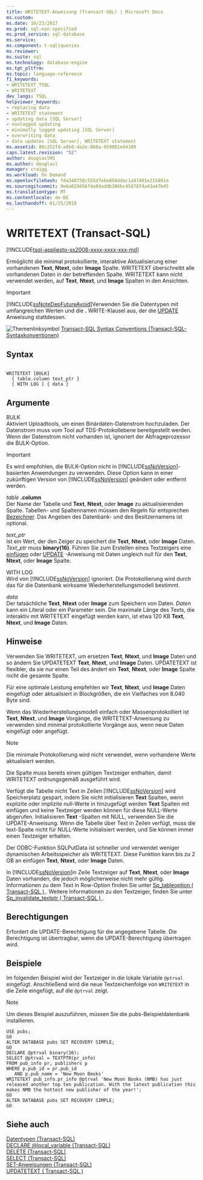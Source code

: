```yaml
---
title: WRITETEXT-Anweisung (Transact-SQL) | Microsoft Docs
ms.custom: 
ms.date: 10/23/2017
ms.prod: sql-non-specified
ms.prod_service: sql-database
ms.service: 
ms.component: t-sql|queries
ms.reviewer: 
ms.suite: sql
ms.technology: database-engine
ms.tgt_pltfrm: 
ms.topic: language-reference
f1_keywords:
- WRITETEXT_TSQL
- WRITETEXT
dev_langs: TSQL
helpviewer_keywords:
- replacing data
- WRITETEXT statement
- updating data [SQL Server]
- nonlogged updating
- minimally logged updating [SQL Server]
- overwriting data
- data updates [SQL Server], WRITETEXT statement
ms.assetid: 80c252fd-a8b8-4a2e-888a-059081ed4109
caps.latest.revision: "52"
author: douglaslMS
ms.author: douglasl
manager: craigg
ms.workload: On Demand
ms.openlocfilehash: fda340750c555d7e6e858ddac1a87401e215891e
ms.sourcegitcommit: 9e6a029456f4a8daddb396bc45d7874a43a47b45
ms.translationtype: MT
ms.contentlocale: de-DE
ms.lasthandoff: 01/25/2018
---
```

# <a name="writetext-transact-sql"></a>WRITETEXT (Transact-SQL)
[!INCLUDE[tsql-appliesto-ss2008-xxxx-xxxx-xxx-md](../../includes/tsql-appliesto-ss2008-xxxx-xxxx-xxx-md.md)]

  Ermöglicht die minimal protokollierte, interaktive Aktualisierung einer vorhandenen **Text**, **Ntext**, oder **Image** Spalte. WRITETEXT überschreibt alle vorhandenen Daten in der betreffenden Spalte. WRITETEXT kann nicht verwendet werden, auf **Text**, **Ntext**, und **Image** Spalten in den Ansichten.  
  
> [!IMPORTANT]  
>  [!INCLUDE[ssNoteDepFutureAvoid](../../includes/ssnotedepfutureavoid-md.md)]Verwenden Sie die Datentypen mit umfangreichen Werten und die **.** WRITE-Klausel aus, der die [UPDATE](../../t-sql/queries/update-transact-sql.md) Anweisung stattdessen.  
  
 ![Themenlinksymbol](../../database-engine/configure-windows/media/topic-link.gif "Topic link icon") [Transact-SQL Syntax Conventions (Transact-SQL-Syntaxkonventionen)](../../t-sql/language-elements/transact-sql-syntax-conventions-transact-sql.md)  
  
## <a name="syntax"></a>Syntax  
  
```  
  
WRITETEXT [BULK]  
  { table.column text_ptr }  
  [ WITH LOG ] { data }  
```  
  
## <a name="arguments"></a>Argumente  
 BULK  
 Aktiviert Uploadtools, um einen Binärdaten-Datenstrom hochzuladen. Der Datenstrom muss vom Tool auf TDS-Protokollebene bereitgestellt werden. Wenn der Datenstrom nicht vorhanden ist, ignoriert der Abfrageprozessor die BULK-Option.  
  
> [!IMPORTANT]  
>  Es wird empfohlen, die BULK-Option nicht in [!INCLUDE[ssNoVersion](../../includes/ssnoversion-md.md)]-basierten Anwendungen zu verwenden. Diese Option kann in einer zukünftigen Version von [!INCLUDE[ssNoVersion](../../includes/ssnoversion-md.md)] geändert oder entfernt werden.  
  
 *table* **.column**  
 Der Name der Tabelle und **Text**, **Ntext**, oder **Image** zu aktualisierenden Spalte. Tabellen- und Spaltennamen müssen den Regeln für entsprechen [Bezeichner](../../relational-databases/databases/database-identifiers.md). Das Angeben des Datenbank- und des Besitzernamens ist optional.  
  
 *text_ptr*  
 Ist ein Wert, der den Zeiger zu speichert die **Text**, **Ntext**, oder **Image** Daten. *Text_ptr* muss **binary(16)**. Führen Sie zum Erstellen eines Textzeigers eine [einfügen](../../t-sql/statements/insert-transact-sql.md) oder [UPDATE](../../t-sql/queries/update-transact-sql.md) -Anweisung mit Daten ungleich null für den **Text**, **Ntext**, oder **Image** Spalte.  
  
 WITH LOG  
 Wird von [!INCLUDE[ssNoVersion](../../includes/ssnoversion-md.md)] ignoriert. Die Protokollierung wird durch das für die Datenbank wirksame Wiederherstellungsmodell bestimmt.  
  
 *data*  
 Der tatsächliche **Text**, **Ntext** oder **Image** zum Speichern von Daten. *Daten* kann ein Literal oder ein Parameter sein. Die maximale Länge des Texts, die interaktiv mit WRITETEXT eingefügt werden kann, ist etwa 120 KB **Text**, **Ntext**, und **Image** Daten.  
  
## <a name="remarks"></a>Hinweise  
 Verwenden Sie WRITETEXT, um ersetzen **Text**, **Ntext**, und **Image** Daten und so ändern Sie UPDATETEXT **Text**, **Ntext**, und **Image** Daten. UPDATETEXT ist flexibler, da sie nur einen Teil des ändert ein **Text**, **Ntext**, oder **Image** Spalte nicht die gesamte Spalte.  
  
 Für eine optimale Leistung empfehlen wir **Text**, **Ntext**, und **Image** Daten eingefügt oder aktualisiert in Blockgrößen, die ein Vielfaches von 8.040 Byte sind.  
  
 Wenn das Wiederherstellungsmodell einfach oder Massenprotokolliert ist **Text**, **Ntext**, und **Image** Vorgänge, die WRITETEXT-Anweisung zu verwenden sind minimal protokollierte Vorgänge aus, wenn neue Daten eingefügt oder angefügt.  
  
> [!NOTE]  
>  Die minimale Protokollierung wird nicht verwendet, wenn vorhandene Werte aktualisiert werden.  
  
 Die Spalte muss bereits einen gültigen Textzeiger enthalten, damit WRITETEXT ordnungsgemäß ausgeführt wird.  
  
 Verfügt die Tabelle nicht Text in Zeilen [!INCLUDE[ssNoVersion](../../includes/ssnoversion-md.md)] wird Speicherplatz gespart, indem Sie nicht initialisieren **Text** Spalten, wenn explizite oder implizite null-Werte in hinzugefügt werden **Text** Spalten mit einfügen und keine Textzeiger werden können für diese NULL-Werte abgerufen. Initialisieren **Text** -Spalten mit NULL, verwenden Sie die UPDATE-Anweisung. Wenn die Tabelle über Text in Zeilen verfügt, muss die text-Spalte nicht für NULL-Werte initialisiert werden, und Sie können immer einen Textzeiger erhalten.  
  
 Der ODBC-Funktion SQLPutData ist schneller und verwendet weniger dynamischen Arbeitsspeicher als WRITETEXT. Diese Funktion kann bis zu 2 GB an einfügen **Text**, **Ntext**, oder **Image** Daten.  
  
 In [!INCLUDE[ssNoVersion](../../includes/ssnoversion-md.md)]in Zeile Textzeiger auf **Text**, **Ntext**, oder **Image** Daten vorhanden, die jedoch möglicherweise nicht mehr gültig. Informationen zu dem Text in Row-Option finden Sie unter [Sp_tableoption &#40; Transact-SQL &#41; ](../../relational-databases/system-stored-procedures/sp-tableoption-transact-sql.md). Weitere Informationen zu den Textzeiger, finden Sie unter [Sp_invalidate_textptr &#40; Transact-SQL &#41; ](../../relational-databases/system-stored-procedures/sp-invalidate-textptr-transact-sql.md).  
  
## <a name="permissions"></a>Berechtigungen  
 Erfordert die UPDATE-Berechtigung für die angegebene Tabelle. Die Berechtigung ist übertragbar, wenn die UPDATE-Berechtigung übertragen wird.  
  
## <a name="examples"></a>Beispiele  
 Im folgenden Beispiel wird der Textzeiger in die lokale Variable `@ptrval` eingefügt. Anschließend wird die neue Textzeichenfolge von `WRITETEXT` in die Zeile eingefügt, auf die `@ptrval` zeigt.  
  
> [!NOTE]  
>  Um dieses Beispiel auszuführen, müssen Sie die pubs-Beispieldatenbank installieren.  
  
```  
USE pubs;  
GO  
ALTER DATABASE pubs SET RECOVERY SIMPLE;  
GO  
DECLARE @ptrval binary(16);  
SELECT @ptrval = TEXTPTR(pr_info)   
FROM pub_info pr, publishers p  
WHERE p.pub_id = pr.pub_id   
   AND p.pub_name = 'New Moon Books'  
WRITETEXT pub_info.pr_info @ptrval 'New Moon Books (NMB) has just released another top ten publication. With the latest publication this makes NMB the hottest new publisher of the year!';  
GO  
ALTER DATABASE pubs SET RECOVERY SIMPLE;  
GO  
```  
  
## <a name="see-also"></a>Siehe auch  
 [Datentypen &#40;Transact-SQL&#41;](../../t-sql/data-types/data-types-transact-sql.md)   
 [DECLARE @local_variable &#40;Transact-SQL&#41;](../../t-sql/language-elements/declare-local-variable-transact-sql.md)   
 [DELETE &#40;Transact-SQL&#41;](../../t-sql/statements/delete-transact-sql.md)   
 [SELECT &#40;Transact-SQL&#41;](../../t-sql/queries/select-transact-sql.md)   
 [SET-Anweisungen (Transact-SQL)](../../t-sql/statements/set-statements-transact-sql.md)   
 [UPDATETEXT &#40; Transact-SQL &#41;](../../t-sql/queries/updatetext-transact-sql.md)  
  
  
